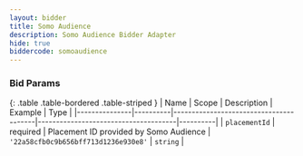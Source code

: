 ```yaml
---
layout: bidder
title: Somo Audience
description: Somo Audience Bidder Adapter
hide: true
biddercode: somoaudience
---
```



### Bid Params

{: .table .table-bordered .table-striped }
| Name          | Scope    | Description                            | Example                              | Type     |
|---------------|----------|----------------------------------------|--------------------------------------|----------|
| `placementId` | required | Placement ID provided by Somo Audience | `'22a58cfb0c9b656bff713d1236e930e8'` | `string` |
